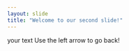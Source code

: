 ```yaml
---
layout: slide 
title: "Welcome to our second slide!"
---
```

your text
Use the left arrow to go back!

